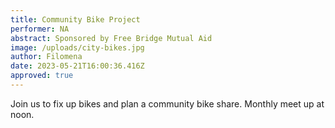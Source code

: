 ```yaml
---
title: Community Bike Project
performer: NA
abstract: Sponsored by Free Bridge Mutual Aid
image: /uploads/city-bikes.jpg
author: Filomena
date: 2023-05-21T16:00:36.416Z
approved: true
---
```

J﻿oin us to fix up bikes and plan a community bike share. Monthly meet up at noon.